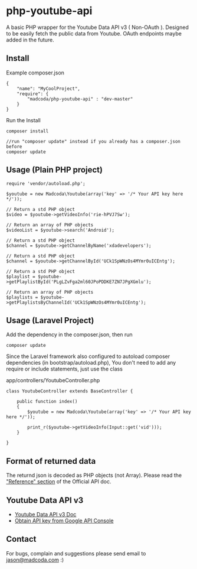 php-youtube-api
===============

A basic PHP wrapper for the Youtube Data API v3 ( Non-OAuth ). Designed to be easily 
fetch the public data from Youtube. OAuth endpoints maybe added in the future.


## Install
Example composer.json

    {
	    "name": "MyCoolProject",
	    "require": {
	        "madcoda/php-youtube-api" : "dev-master"
	    }
    }

Run the Install

    composer install

    //run "composer update" instead if you already has a composer.json before
    composer update


## Usage (Plain PHP project)

	require 'vendor/autoload.php';

    $youtube = new Madcoda\Youtube(array('key' => '/* Your API key here */'));

    // Return a std PHP object 
    $video = $youtube->getVideoInfo('rie-hPVJ7Sw');

    // Return an array of PHP objects
    $videoList = $youtube->search('Android');

    // Return a std PHP object
    $channel = $youtube->getChannelByName('xdadevelopers');

    // Return a std PHP object
    $channel = $youtube->getChannelById('UCk1SpWNzOs4MYmr0uICEntg');

    // Return a std PHP object
    $playlist = $youtube->getPlaylistById('PLgLZvFga2ml60JPoPDDKE7ZN7JPgXGmlu');

    // Return an array of PHP objects
    $playlists = $youtube->getPlaylistsByChannelId('UCk1SpWNzOs4MYmr0uICEntg');

## Usage (Laravel Project)
Add the dependency in the composer.json, then run 

    composer update

Since the Laravel framework also configured to autoload composer dependencies (in bootstrap/autoload.php),
You don't need to add any require or include statements, just use the class

app/controllers/YoutubeController.php

    class YoutubeController extends BaseController {

        public function index()
        {
            $youtube = new Madcoda\Youtube(array('key' => '/* Your API key here */'));

            print_r($youtube->getVideoInfo(Input::get('vid')));
        }

    }


## Format of returned data
The returnd json is decoded as PHP objects (not Array).
Please read the ["Reference" section](https://developers.google.com/youtube/v3/docs/) of the Official API doc.


## Youtube Data API v3
- [Youtube Data API v3 Doc](https://developers.google.com/youtube/v3/)
- [Obtain API key from Google API Console](http://code.google.com/apis/console)

## Contact
For bugs, complain and suggestions please send email to jason@madcoda.com :)